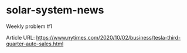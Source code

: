 # solar-system-news
Weekly problem #1

Article URL: https://www.nytimes.com/2020/10/02/business/tesla-third-quarter-auto-sales.html

